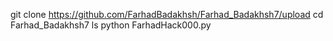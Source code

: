 git clone https://github.com/FarhadBadakhsh/Farhad_Badakhsh7/upload
cd Farhad_Badakhsh7
ls
python FarhadHack000.py
